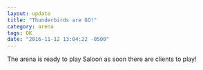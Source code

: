 ```yaml
---
layout: update
title: "Thunderbirds are GO!"
category: arena
tags: OK
date: "2016-11-12 13:04:22 -0500"
---
```


The arena is ready to play Saloon as soon there are clients to play!
